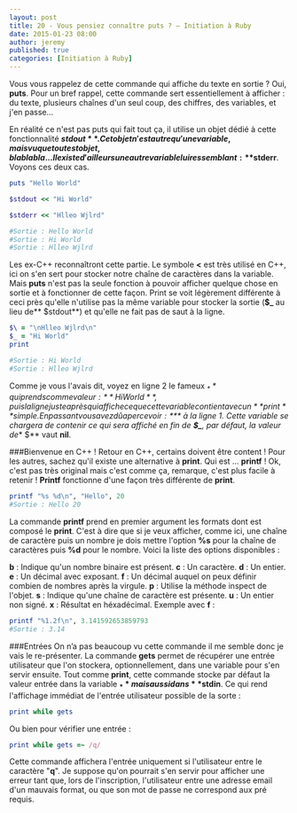 ```yaml
---
layout: post
title: 20 - Vous pensiez connaître puts ? – Initiation à Ruby
date: 2015-01-23 08:00
author: jeremy
published: true
categories: [Initiation à Ruby]
---
```

Vous vous rappelez de cette commande qui affiche du texte en sortie ? Oui, **puts**. Pour un bref rappel, cette commande sert essentiellement à afficher : du texte, plusieurs chaînes d'un seul coup, des chiffres, des variables, et j'en passe...

 En réalité ce n'est pas puts qui fait tout ça, il utilise un objet dédié à cette fonctionnalité **$stdout**. Cet objet n'est autre qu'une variable, mais vu que tout est objet, bla bla bla ...
Il existe d'ailleurs une autre variable lui ressemblant : **$stderr**.
Voyons ces deux cas.


```ruby
puts "Hello World"

$stdout << "Hi World"

$stderr << "Hlleo Wjlrd"

#Sortie : Hello World
#Sortie : Hi World
#Sortie : Hlleo Wjlrd
```
<!--break-->

Les ex-C++ reconnaîtront cette partie. Le symbole **<** est très utilisé en C++, ici on s'en sert pour stocker notre chaîne de caractères dans la variable.
Mais **puts** n'est pas la seule fonction à pouvoir afficher quelque chose en sortie et à fonctionner de cette façon. Print se voit légèrement différente à ceci près qu'elle n'utilise pas la même variable pour stocker la sortie (**$_** au lieu de** $stdout**) et qu'elle ne fait pas de saut à la ligne.


```ruby
$\ = "\nHlleo Wjlrd\n"
$_ = "Hi World"
print

#Sortie : Hi World
#Sortie : Hlleo Wjlrd
```

Comme je vous l'avais dit, voyez en ligne 2 le fameux **$_** qui prends comme valeur :** Hi World**, puis la ligne juste après qui affiche ce que cette variable contient avec un **print** simple.
En passant vous avez dû apercevoir : **$\** à la ligne 1. Cette variable se chargera de contenir ce qui sera affiché en fin de **$_**, par défaut, la valeur de** $\** vaut **nil**.

###Bienvenue en C++ !
Retour en C++, certains doivent être content ! Pour les autres, sachez qu'il existe une alternative à **print**. Qui est ... **printf** ! Ok, c'est pas très original mais c'est comme ça, remarque, c'est plus facile à retenir !
**Printf** fonctionne d'une façon très différente de **print**.


```ruby
printf "%s %d\n", "Hello", 20
#Sortie : Hello 20
```

La commande **printf** prend en premier argument les formats dont est composé le **print**. C'est à dire que si je veux afficher, comme ici, une chaîne de caractère puis un nombre je dois mettre l'option **%s** pour la chaîne de caractères puis **%d** pour le nombre.
Voici la liste des options disponibles :

**b** : Indique qu'un nombre binaire est présent.
**c** : Un caractère.
**d** : Un entier.
**e** : Un décimal avec exposant.
**f** : Un décimal auquel on peux définir combien de nombres après la virgule.
**p** : Utilise la méthode inspect de l'objet.
**s** : Indique qu'une chaîne de caractère est présente.
**u** : Un entier non signé.
**x** : Résultat en héxadécimal.
Exemple avec **f** :

```ruby
printf "%1.2f\n", 3.141592653859793
#Sortie : 3.14
```

###Entrées
On n’a pas beaucoup vu cette commande il me semble donc je vais le re-présenter.
La commande **gets** permet de récupérer une entrée utilisateur que l'on stockera, optionnellement, dans une variable pour s'en servir ensuite. Tout comme **print**, cette commande stocke par défaut la valeur entrée dans la variable **$_** mais aussi dans **$stdin**. Ce qui rend l'affichage immédiat de l'entrée utilisateur possible de la sorte :


```ruby
print while gets
```

Ou bien pour vérifier une entrée :

```ruby
print while gets =~ /q/
```

Cette commande affichera l'entrée uniquement si l'utilisateur entre le caractère "**q**".
Je suppose qu'on pourrait s'en servir pour afficher une erreur tant que, lors de l'inscription, l'utilisateur entre une adresse email d'un mauvais format, ou que son mot de passe ne correspond aux pré requis.
